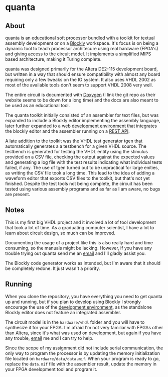 # quanta

## About

quanta is an educational soft processor bundled with a toolkit for textual assembly development or on a [Blockly](https://developers.google.com/blockly/) workspace. It's focus is on being a dynamic tool to teach processor architecure using real hardware (FPGA's) and giving access to the circuit model. It implements a simplified MIPS based architecture, making it Turing complete.

quanta was designed primarily for the Altera DE2-115 development board, but written in a way that should ensure compatibility with almost any board requiring only a few tweaks on the IO system. It also uses VHDL 2002 as most of the available tools don't seem to support VHDL 2008 very well.

The entire circuit is documented with [Doxygen](https://github.com/doxygen/doxygen) (I link the git repo as their website seems to be down for a long time) and the docs are also meant to be used as an educational tool.

The quanta toolkit initially consisted of an assembler for text files, but was expanded to include a Blockly editor implementing the assembly language, later further expanded to a web [development environment](http://ec2-18-228-117-206.sa-east-1.compute.amazonaws.com/quanta) that integrates the blockly editor and the assembler running on a [REST API](http://ec2-18-228-117-206.sa-east-1.compute.amazonaws.com/assembler).

A late addition to the toolkit was the VHDL test generator tgen that automatically generates a a testbench for a given VHDL source. The testbench is generated for testing the VHDL entity using the stimulus provided on a CSV file, checking the output against the expected values and generating a log file with the test results indicating what individual tests failed, if any. The use of tgen turned out to be unpractical for large enities, as writing the CSV file took a long time. This lead to the idea of adding a waveform editor that exports CSV files to the toolkit, but that's not yet finished. Despite the test tools not being complete, the circuit has been tested using various assembly programs and as far as I am aware, no bugs are present.

## Notes
This is my first big VHDL project and it involved a lot of tool development that took a lot of time. As a graduating computer scientist, I have a lot to learn about circuit design, so much can be improved.

Documenting the usage of a project like this is also really hard and time consuming, so the manuals might be lacking. However, if you have any trouble trying out quanta send me an [email](mailto:tan-90@outlook.com) and I'll gladly assist you.

The Blockly code generator works as intended, but I'm aware that it should be completely redone. It just wasn't a priority.

## Running
When you clone the repository, you have everything you need to get quanta up and running, but if you plan to develop using Blockly I strongly encourage the use of the [development environment](http://ec2-18-228-117-206.sa-east-1.compute.amazonaws.com/quanta), as the standalone Blockly editor does not feature an integrated assembler.

The circuit model is in the `hardware/vhdl` folder and you will have to synthesize it for your FPGA. I'm afraid I'm not very familiar with FPGAs other than Altera, since it's what was used on development, but again if you have any trouble, [email](mailto:tan-90@outlook.com) me and I can try to help.

Since the scope of my assignment did not include serial communication, the only way to program the processor is by updating the memory initialization file located on `hardware/data/data.mif`. When your program is ready to go, replace the `data.mif` file with the assembler result, update the memory in your FPGA development tool and program it.
